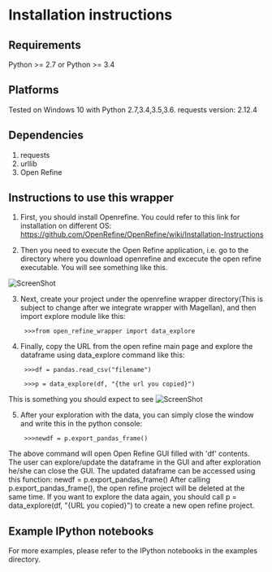 # Installation instructions

## Requirements

Python >= 2.7 or Python >= 3.4

## Platforms

Tested on Windows 10 with Python 2.7,3.4,3.5,3.6.
requests version: 2.12.4

## Dependencies

1. requests
2. urllib
3. Open Refine


## Instructions to use this wrapper

1. First, you should install Openrefine. You could refer to this link for installation on different OS:  https://github.com/OpenRefine/OpenRefine/wiki/Installation-Instructions

2. Then you need to execute the Open Refine application, i.e. go to the directory where you download openrefine and excecute the open refine executable. You will see something like this.

![ScreenShot](https://raw.github.com/anhaidgroup/wrappers_for_exploring_df/master/open-refine/OpenRefineMain.PNG)

3. Next, create your project under the openrefine wrapper directory(This is subject to change after we integrate wrapper with Magellan), and then import explore module like this:

        >>>from open_refine_wrapper import data_explore
  
4. Finally, copy the URL from the open refine main page and explore the dataframe using data_explore command like this:
  
        >>>df = pandas.read_csv("filename")
  
        >>>p = data_explore(df, "{the url you copied}")
  
  This is something you should expect to see
![ScreenShot](https://raw.github.com/anhaidgroup/wrappers_for_exploring_df/master/open-refine/OpenRefinProject.PNG)
  

5. After your exploration with the data, you can simply close the window and write this in the python console:

        >>>newdf = p.export_pandas_frame()

The above command will open Open Refine GUI filled with 'df' contents. The user can 
explore/update the dataframe in the GUI and after exploration he/she can 
close the GUI. The updated dataframe can be accessed using this function: newdf = p.export_pandas_frame()
After calling p.export_pandas_frame(), the open refine project will be deleted at the same time. If you want to
explore the data again, you should call p = data_explore(df, "{URL you copied}") to create a new open refine project. 



## Example IPython notebooks

For more examples, please refer to the IPython notebooks in the examples directory.

